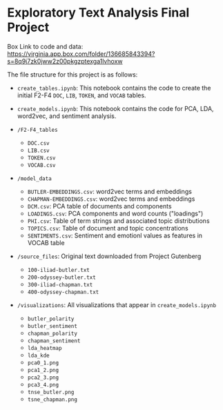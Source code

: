 # Exploratory Text Analysis Final Project 

Box Link to code and data: https://virginia.app.box.com/folder/136685843394?s=8q9j7zk0jww2z00pkgzptexga1lvhoxw

The file structure for this project is as follows: 

* `create_tables.ipynb`: This notebook contains the code to create the initial F2-F4 `DOC`, `LIB`, `TOKEN`, and `VOCAB` tables. 

* `create_models.ipynb`:  This notebook contains the code for PCA, LDA, word2vec, and sentiment analysis. 

* `/F2-F4_tables`  
    - `DOC.csv`
    - `LIB.csv`
    - `TOKEN.csv`
    - `VOCAB.csv`

* `/model_data`
    - `BUTLER-EMBEDDINGS.csv`: word2vec terms and embeddings 
    - `CHAPMAN-EMBEDDINGS.csv`: word2vec terms and embeddings
    - `DCM.csv`: PCA table of documents and components
    - `LOADINGS.csv`: PCA components and word counts ("loadings")
    - `PHI.csv`: Table of term strings and associated topic distributions 
    - `TOPICS.csv`: Table of document and topic concentrations
    - `SENTIMENTS.csv`: Sentiment and emotionl values as features in VOCAB table

* `/source_files`: Original text downloaded from Project Gutenberg
    - `100-iliad-butler.txt`
    - `200-odyssey-butler.txt`
    - `300-iliad-chapman.txt`
    - `400-odyssey-chapman.txt`

* `/visualizations`: All visualizations that appear in `create_models.ipynb`
    - `butler_polarity`
    - `butler_sentiment`
    - `chapman_polarity`
    - `chapman_sentiment`
    - `lda_heatmap`
    - `lda_kde`
    - `pca0_1.png`
    - `pca1_2.png`
    - `pca2_3.png`
    - `pca3_4.png`
    - `tnse_butler.png`
    - `tsne_chapman.png`


